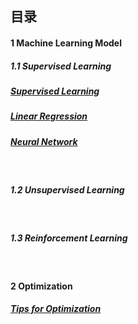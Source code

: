 ## 目录

#### 1   Machine Learning Model 

##### 1.1   Supervised Learning
##### [Supervised Learning](https://github.com/Janecxl/Notes/issues/5)
##### [Linear Regression](https://github.com/Janecxl/Notes/issues/4)
##### [Neural Network](https://github.com/Janecxl/Notes/issues/6)
<br>

##### 1.2   Unsupervised Learning
<br>

##### 1.3   Reinforcement Learning
<br>

#### 2   Optimization
##### [Tips for Optimization](https://github.com/Janecxl/Notes/issues/3)

<br>

